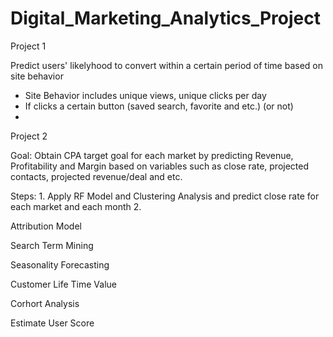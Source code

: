 # Digital_Marketing_Analytics_Project

Project 1

Predict users' likelyhood to convert within a certain period of time based on site behavior
  
  - Site Behavior includes unique views, unique clicks per day
  - If clicks a certain button (saved search, favorite and etc.) (or not)
  - 
  
 
Project 2

Goal: Obtain CPA target goal for each market by predicting Revenue, Profitability and Margin based on variables such as close rate, projected contacts, projected revenue/deal and etc. 

Steps:
    1. Apply RF Model and Clustering Analysis and predict close rate for each market and each month
    2. 
  
  
Attribution Model




Search Term Mining 




Seasonality Forecasting




Customer Life Time Value


Corhort Analysis


Estimate User Score





